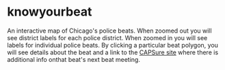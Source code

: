 knowyourbeat
============

An interactive map of Chicago's police beats. When zoomed out you will see district labels for each police district. When zoomed in you will see labels for individual police beats. By clicking a particular beat polygon, you will see details about the beat and a link to the [CAPSure site](http://capsure.opencityapps.org/) where there is additional info onthat beat's next beat meeting.
